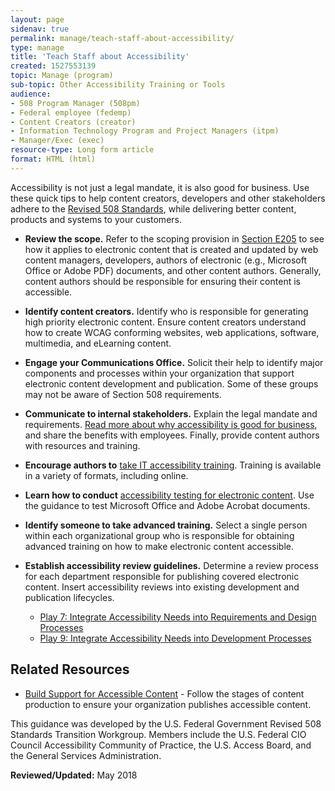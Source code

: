 ```yaml
---
layout: page
sidenav: true
permalink: manage/teach-staff-about-accessibility/
type: manage
title: 'Teach Staff about Accessibility'
created: 1527553139
topic: Manage (program)
sub-topic: Other Accessibility Training or Tools
audience:
- 508 Program Manager (508pm)
- Federal employee (fedemp)
- Content Creators (creator)
- Information Technology Program and Project Managers (itpm)
- Manager/Exec (exec)
resource-type: Long form article
format: HTML (html)
---
```


Accessibility is not just a legal mandate, it is also good for business. Use these quick tips to help content creators, developers and other stakeholders adhere to the  [Revised 508 Standards][1], while delivering better content, products and systems to your customers.

  * **Review the scope.** Refer to the scoping provision in [Section E205][2] to see how it applies to electronic content that is created and updated by web content managers, developers, authors of electronic (e.g., Microsoft Office or Adobe PDF) documents, and other content authors. Generally, content authors should be responsible for ensuring their content is accessible.

  * **Identify content creators.** Identify who is responsible for generating high priority electronic content. Ensure content creators understand how to create WCAG conforming websites, web applications, software, multimedia, and eLearning content.

  * **Engage your Communications Office.** Solicit their help to identify major components and processes within your organization that support electronic content development and publication. Some of these groups may not be aware of Section 508 requirements.

  * **Communicate to internal stakeholders.** Explain the legal mandate and requirements.  [Read more about why accessibility is good for business][3], and share the benefits with employees. Finally, provide content authors with resources and training.

  * **Encourage authors to**  [take IT accessibility training][4]. Training is available in a variety of formats, including online.

  * **Learn how to conduct**  [accessibility testing for electronic content][5]. Use the guidance to test Microsoft Office and Adobe Acrobat documents.

  * **Identify someone to take advanced training.** Select a single person within each organizational group who is responsible for obtaining advanced training on how to make electronic content accessible.

  * **Establish accessibility review guidelines.** Determine a review process for each department responsible for publishing covered electronic content. Insert accessibility reviews into existing development and publication lifecycles.

    *  [Play 7: Integrate Accessibility Needs into Requirements and Design Processes][6]
    *  [Play 9: Integrate Accessibility Needs into Development Processes][7]

## Related Resources

  * [Build Support for Accessible Content][8] - Follow the stages of content production to ensure your organization publishes accessible content. 

This guidance was developed by the U.S. Federal Government Revised 508 Standards Transition Workgroup. Members include the U.S. Federal CIO Council Accessibility Community of Practice, the U.S. Access Board, and the General Services Administration.

  


**Reviewed/Updated:** May 2018

 [1]: https://www.access-board.gov/guidelines-and-standards/communications-and-it/about-the-ict-refresh/final-rule/text-of-the-standards-and-guidelines
 [2]: https://www.access-board.gov/guidelines-and-standards/communications-and-it/about-the-ict-refresh/final-rule/text-of-the-standards-and-guidelines#E205-content
 [3]: {{site.baseurl}}/blog/infographic-the-case-for-universal-design
 [4]: {{site.baseurl}}/training/
 [5]: {{site.baseurl}}/test
 [6]: {{site.baseurl}}/manage/playbooks/technology-accessibility-playbook/7/
 [7]: {{site.baseurl}}/manage/playbooks/technology-accessibility-playbook/9/
 [8]: {{site.baseurl}}/manage/support-accessible-content